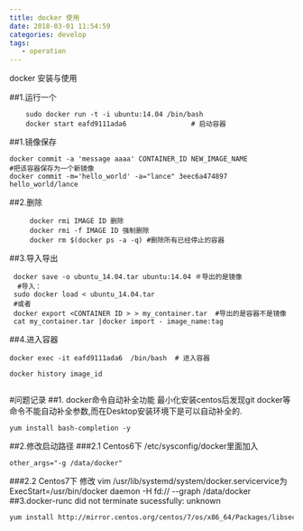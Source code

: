 ```yaml
---
title: docker 使用
date: 2018-03-01 11:54:59
categories: develop
tags:
   - operation
---
```

docker 安装与使用
<!-- more-->

##1.运行一个

```
    sudo docker run -t -i ubuntu:14.04 /bin/bash
    docker start eafd9111ada6                # 启动容器
```

##1.镜像保存

    docker commit -a 'message aaaa' CONTAINER_ID NEW_IMAGE_NAME 
    #把该容器保存为一个新镜像
    docker commit -m='hello_world' -a="lance" 3eec6a474897 hello_world/lance
##2.删除
```
     docker rmi IMAGE ID 删除
     docker rmi -f IMAGE ID 强制删除
     docker rm $(docker ps -a -q) #删除所有已经停止的容器
```


##3.导入导出

     docker save -o ubuntu_14.04.tar ubuntu:14.04 ＃导出的是镜像
      #导入：
     sudo docker load < ubuntu_14.04.tar 
     #或者
     docker export <CONTAINER ID > > my_container.tar  #导出的是容器不是镜像
     cat my_container.tar |docker import - image_name:tag  
    

##4.进入容器

```
docker exec -it eafd9111ada6  /bin/bash  # 进入容器
```

```
docker history image_id


```





#问题记录
##1. docker命令自动补全功能
最小化安装centos后发现git docker等命令不能自动补全参数,而在Desktop安装环境下是可以自动补全的.

    yum install bash-completion -y
##2.修改启动路径
###2.1 Centos6下
/etc/sysconfig/docker里面加入

    other_args="-g /data/docker"
###2.2 Centos7下
修改
    vim /usr/lib/systemd/system/docker.servicervice为
    ExecStart=/usr/bin/docker daemon -H fd:// --graph /data/docker 
##3.docker-runc did not terminate sucessfully: unknown
```sh
yum install http://mirror.centos.org/centos/7/os/x86_64/Packages/libseccomp-2.3.1-3.el7.x86_64.rpm

```